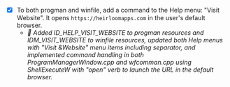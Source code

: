 - [x] To both progman and winfile, add a command to the Help menu: "Visit Website". It opens `https://heirloomapps.com` in the user's default browser.
  - *🤖 Added ID_HELP_VISIT_WEBSITE to progman resources and IDM_VISIT_WEBSITE to winfile resources, updated both Help menus with "Visit &Website" menu items including separator, and implemented command handling in both ProgramManagerWindow.cpp and wfcomman.cpp using ShellExecuteW with "open" verb to launch the URL in the default browser.*
